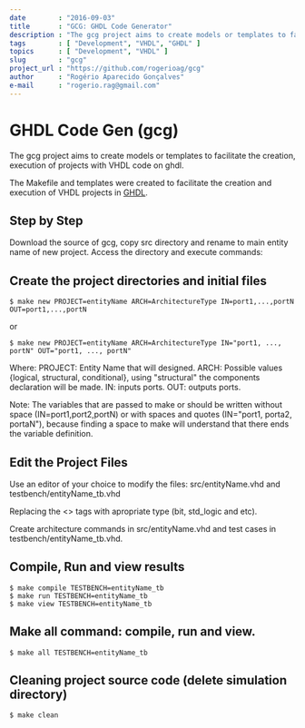 ```yaml
---
date        : "2016-09-03"
title       : "GCG: GHDL Code Generator"
description : "The gcg project aims to create models or templates to facilitate the creation, execution of projects with VHDL code on ghdl"
tags        : [ "Development", "VHDL", "GHDL" ]
topics      : [ "Development", "VHDL" ]
slug        : "gcg"
project_url : "https://github.com/rogerioag/gcg"
author		: "Rogério Aparecido Gonçalves"
e-mail		: "rogerio.rag@gmail.com"
---
```


# GHDL Code Gen (gcg)
The gcg project aims to create models or templates to facilitate the creation, execution of projects with VHDL code on ghdl.

The Makefile and templates were created to facilitate the creation and execution of VHDL projects in [GHDL](http://ghdl.free.fr).

## Step by Step

Download the source of gcg, copy src directory and rename to main entity name of new project.
Access the directory and execute commands:

## Create the project directories and initial files
```
$ make new PROJECT=entityName ARCH=ArchitectureType IN=port1,...,portN OUT=port1,...,portN
```
or
```
$ make new PROJECT=entityName ARCH=ArchitectureType IN="port1, ..., portN" OUT="port1, ..., portN"
```

Where:
PROJECT: Entity Name that will designed.
ARCH: Possible values {logical, structural, conditional}, using "structural" 
the components declaration will be made.
IN: inputs ports.
OUT: outputs ports.


Note:
The variables that are passed to make or should be written without space (IN=port1,port2,portN) or with spaces and quotes (IN="port1, porta2,
portaN"), because finding a space to make will understand that there ends the
variable definition.

## Edit the Project Files

Use an editor of your choice to modify the files: src/entityName.vhd and testbench/entityName_tb.vhd

Replacing the <<type>> tags with apropriate type (bit, std_logic and etc).

Create architecture commands in src/entityName.vhd and test cases in testbench/entityName_tb.vhd.

## Compile, Run and view results

```
$ make compile TESTBENCH=entityName_tb
$ make run TESTBENCH=entityName_tb
$ make view TESTBENCH=entityName_tb
```

## Make all command: compile, run and view.

```
$ make all TESTBENCH=entityName_tb
```

## Cleaning project source code (delete simulation directory)

```
$ make clean
```
